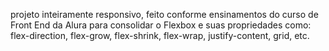 projeto inteiramente responsivo, feito conforme ensinamentos do curso de Front End da Alura para consolidar o Flexbox e suas propriedades como: flex-direction, flex-grow, flex-shrink, flex-wrap, justify-content, grid, etc. 
